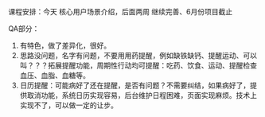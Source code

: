 课程安排：今天 核心用户场景介绍，后面两周 继续完善、6月份项目截止



QA部分：

1. 有特色，做了差异化，很好。
2. 思路没问题，名字有问题，不要用用药提醒，例如缺铁缺钙、提醒运动、可以叫？？？拓展提醒功能，周期性行动均可提醒：吃药、饮食、运动、提醒检查血压、血脂、血糖等。
3. 日历提醒：可能病好了还在提醒，是否有问题？不需要纠结，如果病好了，提供取消功能，系统日历实现容易，后台维护日程困难，页面实现麻烦。技术上实现不了，可以做一定的让步。




















